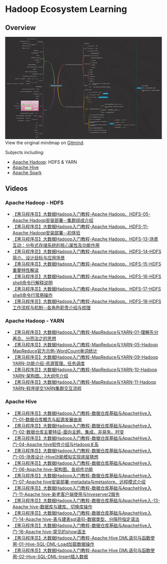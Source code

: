 # Hadoop Ecosystem Learning

## Overview
![](imgs/hadoop-ecosystem.png)
View the original mindmap on [Gitmind](https://gitmind.com/app/docs/mxygow3d).

Subjects including:

- [Apache Hadoop](https://hadoop.apache.org/): HDFS & YARN
- [Apache Hive](https://hive.apache.org/)
- [Apache Spark](https://spark.apache.org/)

## Videos

### Apache Hadoop - HDFS
- [【黑马程序员】大数据Hadoop入门教程-Apache Hadoop、HDFS-05-Apache Hadoop安装部署--集群组成介绍](https://www.youtube.com/watch?v=Im_EEtEucE8&list=PLFbd8KZNbe-_hl4cLftTLwA4THNSLhB10&index=24&ab_channel=%E9%BB%91%E9%A9%AC%E7%A8%8B%E5%BA%8F%E5%91%98)
- [【黑马程序员】大数据Hadoop入门教程-Apache Hadoop、HDFS-11-Apache Hadoop安装部署--初体验](https://www.youtube.com/watch?v=AwyDhNm42Ew&list=PLFbd8KZNbe-_hl4cLftTLwA4THNSLhB10&index=30&ab_channel=%E9%BB%91%E9%A9%AC%E7%A8%8B%E5%BA%8F%E5%91%98)
- [【黑马程序员】大数据Hadoop入门教程-Apache Hadoop、HDFS-13-场景互动：分布式存储系统的核心属性及功能作用](https://www.youtube.com/watch?v=j24b_nN0WKo&list=PLFbd8KZNbe-_hl4cLftTLwA4THNSLhB10&index=32&ab_channel=%E9%BB%91%E9%A9%AC%E7%A8%8B%E5%BA%8F%E5%91%98)
- [【黑马程序员】大数据Hadoop入门教程-Apache Hadoop、HDFS-14-HDFS简介、设计目标与应用场景](https://www.youtube.com/watch?v=0gsaxDRXPBg&list=PLFbd8KZNbe-_hl4cLftTLwA4THNSLhB10&index=33&ab_channel=%E9%BB%91%E9%A9%AC%E7%A8%8B%E5%BA%8F%E5%91%98)
- [【黑马程序员】大数据Hadoop入门教程-Apache Hadoop、HDFS-15-HDFS重要特性解读](https://www.youtube.com/watch?v=sUhjlBru0aE&list=PLFbd8KZNbe-_hl4cLftTLwA4THNSLhB10&index=34&ab_channel=%E9%BB%91%E9%A9%AC%E7%A8%8B%E5%BA%8F%E5%91%98)
- [【黑马程序员】大数据Hadoop入门教程-Apache Hadoop、HDFS-16-HDFS shell命令行解释说明](https://www.youtube.com/watch?v=ZhI823V2-Lw&list=PLFbd8KZNbe-_hl4cLftTLwA4THNSLhB10&index=35&ab_channel=%E9%BB%91%E9%A9%AC%E7%A8%8B%E5%BA%8F%E5%91%98)
- [【黑马程序员】大数据Hadoop入门教程-Apache Hadoop、HDFS-17-HDFS shell命令行常用操作](https://www.youtube.com/watch?v=BmOTLPuNpKo&list=PLFbd8KZNbe-_hl4cLftTLwA4THNSLhB10&index=36&ab_channel=%E9%BB%91%E9%A9%AC%E7%A8%8B%E5%BA%8F%E5%91%98)
- [【黑马程序员】大数据Hadoop入门教程-Apache Hadoop、HDFS-18-HDFS工作流程与机制--各角色职责介绍与梳理](https://www.youtube.com/watch?v=O1_LsrxSomg&list=PLFbd8KZNbe-_hl4cLftTLwA4THNSLhB10&index=37&ab_channel=%E9%BB%91%E9%A9%AC%E7%A8%8B%E5%BA%8F%E5%91%98)

### Apache Hadoop - YARN
- [【黑马程序员】大数据Hadoop入门教程-MapReduce与YARN-01-理解先分再合、分而治之的思想](https://www.youtube.com/watch?v=3JAlhOA1XQY&list=PLFbd8KZNbe-_hl4cLftTLwA4THNSLhB10&index=41&ab_channel=%E9%BB%91%E9%A9%AC%E7%A8%8B%E5%BA%8F%E5%91%98)
- [【黑马程序员】大数据Hadoop入门教程-MapReduce与YARN-05-Hadoop MapReduce官方示例-WordCount单词统计](https://www.youtube.com/watch?v=efOF9KEoKvQ&list=PLFbd8KZNbe-_hl4cLftTLwA4THNSLhB10&index=45&ab_channel=%E9%BB%91%E9%A9%AC%E7%A8%8B%E5%BA%8F%E5%91%98)
- [【黑马程序员】大数据Hadoop入门教程-MapReduce与YARN-09-Hadoop YARN-功能介绍-资源管理、任务调度](https://www.youtube.com/watch?v=l6T3QfDlyMA&list=PLFbd8KZNbe-_hl4cLftTLwA4THNSLhB10&index=49&ab_channel=%E9%BB%91%E9%A9%AC%E7%A8%8B%E5%BA%8F%E5%91%98)
- [【黑马程序员】大数据Hadoop入门教程-MapReduce与YARN-10-Hadoop YARN-架构图、3大组件介绍](https://www.youtube.com/watch?v=Hp1NevritI4&list=PLFbd8KZNbe-_hl4cLftTLwA4THNSLhB10&index=50&ab_channel=%E9%BB%91%E9%A9%AC%E7%A8%8B%E5%BA%8F%E5%91%98)
- [【黑马程序员】大数据Hadoop入门教程-MapReduce与YARN-11-Hadoop YARN-程序提交YARN集群交互流程](https://www.youtube.com/watch?v=GWY9jgmTa2Y&list=PLFbd8KZNbe-_hl4cLftTLwA4THNSLhB10&index=51&ab_channel=%E9%BB%91%E9%A9%AC%E7%A8%8B%E5%BA%8F%E5%91%98)

### Apache Hive
- [【黑马程序员】大数据Hadoop入门教程-数据仓库基础与ApacheHive入门-01-数据仓库概念与起源发展由来](https://www.youtube.com/watch?v=nJ5yjD2r0uY&list=PLFbd8KZNbe-_hl4cLftTLwA4THNSLhB10&index=54&ab_channel=%E9%BB%91%E9%A9%AC%E7%A8%8B%E5%BA%8F%E5%91%98)
- [【黑马程序员】大数据Hadoop入门教程-数据仓库基础与ApacheHive入门-02-数据仓库主要特征-面向主题、集成、非易失、时变](https://www.youtube.com/watch?v=HGlqlZLlt7w&list=PLFbd8KZNbe-_hl4cLftTLwA4THNSLhB10&index=55&ab_channel=%E9%BB%91%E9%A9%AC%E7%A8%8B%E5%BA%8F%E5%91%98)
- [【黑马程序员】大数据Hadoop入门教程-数据仓库基础与ApacheHive入门-04-Apache hive软件介绍与Hadoop关系](https://www.youtube.com/watch?v=4x3mrchUbiA&list=PLFbd8KZNbe-_hl4cLftTLwA4THNSLhB10&index=57&ab_channel=%E9%BB%91%E9%A9%AC%E7%A8%8B%E5%BA%8F%E5%91%98)
- [【黑马程序员】大数据Hadoop入门教程-数据仓库基础与ApacheHive入门-05-场景设计-Hive功能模拟实现底层猜想](https://www.youtube.com/watch?v=67KWo-K1mmU&list=PLFbd8KZNbe-_hl4cLftTLwA4THNSLhB10&index=58&ab_channel=%E9%BB%91%E9%A9%AC%E7%A8%8B%E5%BA%8F%E5%91%98)
- [【黑马程序员】大数据Hadoop入门教程-数据仓库基础与ApacheHive入门-06-Apache hive-架构图、各组件功能](https://www.youtube.com/watch?v=NbT4aPwmV_s&list=PLFbd8KZNbe-_hl4cLftTLwA4THNSLhB10&index=59&ab_channel=%E9%BB%91%E9%A9%AC%E7%A8%8B%E5%BA%8F%E5%91%98)
- [【黑马程序员】大数据Hadoop入门教程-数据仓库基础与ApacheHive入门-07-Apache hive安装部署-metadata与metastore、远程模式介绍](https://www.youtube.com/watch?v=fj1EWS8MhZc&list=PLFbd8KZNbe-_hl4cLftTLwA4THNSLhB10&index=60&ab_channel=%E9%BB%91%E9%A9%AC%E7%A8%8B%E5%BA%8F%E5%91%98)
- [【黑马程序员】大数据Hadoop入门教程-数据仓库基础与ApacheHive入门-11-Apache hive-新老客户端使用与hiveserver2服务](https://www.youtube.com/watch?v=1zsQA7amwUo&list=PLFbd8KZNbe-_hl4cLftTLwA4THNSLhB10&index=64&ab_channel=%E9%BB%91%E9%A9%AC%E7%A8%8B%E5%BA%8F%E5%91%98)
- [【黑马程序员】大数据Hadoop入门教程-数据仓库基础与ApacheHive入-13-Apache hive-数据库与建库、切换库操作](https://www.youtube.comwatch?v=50rjRw3my3E&list=PLFbd8KZNbe-_hl4cLftTLwA4THNSLhB10index=66ab_channel=%E9%BB%91%E9%A9%AC%E7%A8%8B%E5%BA%8F%E5%91%98)
- [【黑马程序员】大数据Hadoop入门教程-数据仓库基础与ApacheHive入门-14-Apache hive-表与建表sql语句-数据类型、分隔符指定语法](https://www.youtube.com/watch?v=iJgPqBmhhgM&list=PLFbd8KZNbe-_hl4cLftTLwA4THNSLhB10&index=68&ab_channel=%E9%BB%91%E9%A9%AC%E7%A8%8B%E5%BA%8F%E5%91%98)
- [【黑马程序员】大数据Hadoop入门教程-数据仓库基础与ApacheHive入门-16-Apache hive-常见的show语法](https://www.youtube.com/watch?v=hPrnhWApJkk&list=PLFbd8KZNbe-_hl4cLftTLwA4THNSLhB10&index=69&ab_channel=%E9%BB%91%E9%A9%AC%E7%A8%8B%E5%BA%8F%E5%91%98)
- [【黑马程序员】大数据Hadoop入门教程-Apache Hive DML语句与函数使用-01-Hive-SQL-DML-Load加载数据操作](https://www.youtube.com/watch?v=DSlxybgGFj8&list=PLFbd8KZNbe-_hl4cLftTLwA4THNSLhB10&index=72&ab_channel=%E9%BB%91%E9%A9%AC%E7%A8%8B%E5%BA%8F%E5%91%98)
- [【黑马程序员】大数据Hadoop入门教程-Apache Hive DML语句与函数使用-02-Hive-SQL-DML-Insert插入数据](https://www.youtube.com/watch?v=AzGWohds6yM&list=PLFbd8KZNbe-_hl4cLftTLwA4THNSLhB10&index=73&ab_channel=%E9%BB%91%E9%A9%AC%E7%A8%8B%E5%BA%8F%E5%91%98)
